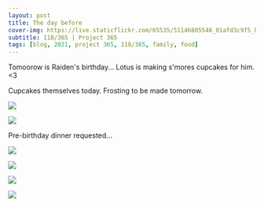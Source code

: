 ```yaml
---
layout: post
title: The day before
cover-img: https://live.staticflickr.com/65535/51146805548_01afd3c9f5_h.jpg
subtitle: 118/365 | Project 365
tags: [blog, 2021, project 365, 118/365, family, food]
---
```

<style>
  .intro-header.big-img {
    background-position:center 
  }
</style>
Tomoorow is Raiden's birthday... Lotus is making s'mores cupcakes for him. <3

Cupcakes themselves today. Frosting to be made tomorrow.
<p class="post-img-wrap">
  <img src="https://live.staticflickr.com/65535/51145903817_7dad071dbc_h.jpg">
</p>
<p class="post-img-wrap">
  <img src="https://live.staticflickr.com/65535/51147688445_eb6124bfb7_h.jpg">
</p>
Pre-birthday dinner requested...
<p class="post-img-wrap">
  <img src="https://live.staticflickr.com/65535/51146579481_78412c5b10_h.jpg">
</p>
<p class="post-img-wrap">
  <img src="https://live.staticflickr.com/65535/51145904112_86b7a453fc_h.jpg">
</p>
<p class="post-img-wrap">
  <img src="https://live.staticflickr.com/65535/51146805548_01afd3c9f5_h.jpg">
</p>
<p class="post-img-wrap">
  <img src="https://live.staticflickr.com/65535/51147688905_2412416d85_h.jpg">
</p>
